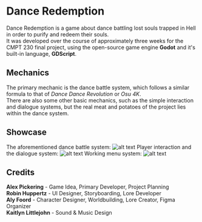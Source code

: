 # Dance Redemption

Dance Redemption is a game about dance battling lost souls trapped in Hell in order to purify and redeem their souls.\
It was developed over the course of approximately three weeks for the CMPT 230 final project, using the open-source game engine **Godot** and it's built-in language, **GDScript**.

## Mechanics

The primary mechanic is the dance battle system, which follows a similar formula to that of _Dance Dance Revolution_ or _Osu 4K_.\
There are also some other basic mechanics, such as the simple interaction and dialogue systems, but the real meat and potatoes of the project lies within the dance system.

## Showcase
The aforementioned dance battle system:
![alt text](https://github.com/a-pick/Dance-Redemption/blob/main/demo_gifs/demo1.gif "Dance system")
Player interaction and the dialogue system:
![alt text](https://github.com/a-pick/Dance-Redemption/blob/main/demo_gifs/demo2.gif "Interaction and dialogue")
Working menu system:
![alt text](https://github.com/a-pick/Dance-Redemption/blob/main/demo_gifs/demo3.gif "Menu demo")

## Credits
**Alex Pickering** - Game Idea, Primary Developer, Project Planning\
**Robin Huppertz** - UI Designer, Storyboarding, Lore Developer\
**Aly Foord** - Character Designer, Worldbuilding, Lore Creator, Figma Organizer\
**Kaitlyn Littlejohn** - Sound & Music Design
